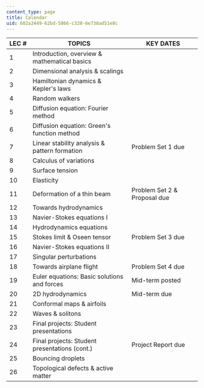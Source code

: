 ```yaml
---
content_type: page
title: Calendar
uid: 602a3449-62bd-5866-c320-6e738ad51e8c
---
```


| LEC # | TOPICS | KEY DATES |
| --- | --- | --- |
| 1 | Introduction, overview & mathematical basics | &nbsp; |
| 2 | Dimensional analysis & scalings | &nbsp; |
| 3 | Hamiltonian dynamics & Kepler's laws | &nbsp; |
| 4 | Random walkers | &nbsp; |
| 5 | Diffusion equation: Fourier method | &nbsp; |
| 6 | Diffusion equation: Green's function method | &nbsp; |
| 7 | Linear stability analysis & pattern formation | Problem Set 1 due |
| 8 | Calculus of variations | &nbsp; |
| 9 | Surface tension | &nbsp; |
| 10 | Elasticity | &nbsp; |
| 11 | Deformation of a thin beam | Problem Set 2 & Proposal due |
| 12 | Towards hydrodynamics | &nbsp; |
| 13 | Navier-Stokes equations I | &nbsp; |
| 14 | Hydrodynamics equations | &nbsp; |
| 15 | Stokes limit & Oseen tensor | Problem Set 3 due |
| 16 | Navier-Stokes equations II | &nbsp; |
| 17 | Singular perturbations | &nbsp; |
| 18 | Towards airplane flight | Problem Set 4 due |
| 19 | Euler equations: Basic solutions and forces | Mid-term posted |
| 20 | 2D hydrodynamics | Mid-term due |
| 21 | Conformal maps & airfoils | &nbsp; |
| 22 | Waves & solitons | &nbsp; |
| 23 | Final projects: Student presentations | &nbsp; |
| 24 | Final projects: Student presentations (cont.) | Project Report due |
| 25 | Bouncing droplets | &nbsp; |
| 26 | Topological defects & active matter |